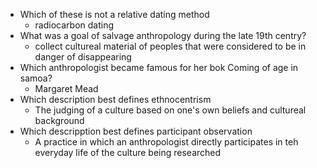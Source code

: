  - Which of these is not a relative dating method
	 - radiocarbon dating
- What was a goal of salvage anthropology during the late 19th centry?
	- collect cultureal material of peoples that were considered to be in danger of disappearing 
- Which anthropologist became famous for her bok Coming of age in samoa?
	- Margaret Mead
- Which description best defines ethnocentrism
	- The judging of a culture based on one's own beliefs and cultureal background 
- Which descripption best defines participant observation
	- A practice in which an anthropologist directly participates in teh everyday life of the culture being researched